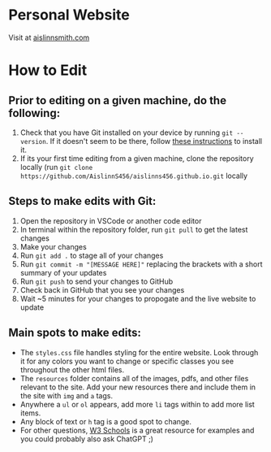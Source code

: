 # Personal Website
Visit at <a href="aislinnsmith.com" target="_blank">aislinnsmith.com</a>

# How to Edit
## Prior to editing on a given machine, do the following:
<ol>
  <li>Check that you have Git installed on your device by running <code>git --version</code>. If it doesn't seem to be there, follow <a href="https://git-scm.com/book/en/v2/Getting-Started-Installing-Git" target="_blank">these instructions</a> to install it.</li>
  <li>If its your first time editing from a given machine, clone the repository locally (run <code>git clone https://github.com/AislinnS456/aislinns456.github.io.git</code> locally</li>
</ol>

## Steps to make edits with Git:
<ol>
  <li>Open the repository in VSCode or another code editor</li>
  <li>In terminal within the repository folder, run <code>git pull</code> to get the latest changes</li>
  <li>Make your changes</li>
  <li>Run <code>git add .</code> to stage all of your changes</li>
  <li>Run <code>git commit -m "[MESSAGE HERE]"</code> replacing the brackets with a short summary of your updates</li>
  <li>Run <code>git push</code> to send your changes to GitHub</li>
  <li>Check back in GitHub that you see your changes</li>
  <li>Wait ~5 minutes for your changes to propogate and the live website to update</li>
</ol>

## Main spots to make edits:
<ul>
  <li>The <code>styles.css</code> file handles styling for the entire website. Look through it for any colors you want to change or specific classes you see throughout the other html files.</li>
  <li>The <code>resources</code> folder contains all of the images, pdfs, and other files relevant to the site. Add your new resources there and include them in the site with <code>img</code> and <code>a</code> tags.</li>
  <li>Anywhere a <code>ul</code> or <code>ol</code> appears, add more <code>li</code> tags within to add more list items.</li>
  <li>Any block of text or <code>h</code> tag is a good spot to change.</li>
  <li>For other questions, <a href="https://www.w3schools.com/html/default.asp" target="_blank">W3 Schools</a> is a great resource for examples and you could probably also ask ChatGPT ;)</li>
</ul>
